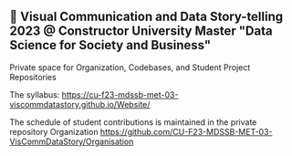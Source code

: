 ## 👋 Visual Communication and Data Story-telling 2023 @ Constructor University Master "Data Science for Society and Business"

Private space for Organization, Codebases, and Student Project Repositories

The syllabus: https://cu-f23-mdssb-met-03-viscommdatastory.github.io/Website/

The schedule of student contributions is maintained in the private repository Organization 
https://github.com/CU-F23-MDSSB-MET-03-VisCommDataStory/Organisation

